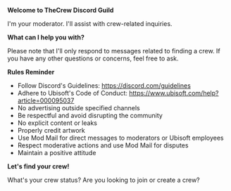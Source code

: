 **Welcome to TheCrew Discord Guild**

I'm your moderator. I'll assist with crew-related inquiries.

**What can I help you with?** 

Please note that I'll only respond to messages related to finding a crew. If you have any other questions or concerns, feel free to ask.

**Rules Reminder**

- Follow Discord's Guidelines: https://discord.com/guidelines
- Adhere to Ubisoft's Code of Conduct: https://www.ubisoft.com/help?article=000095037
- No advertising outside specified channels
- Be respectful and avoid disrupting the community
- No explicit content or leaks
- Properly credit artwork
- Use Mod Mail for direct messages to moderators or Ubisoft employees
- Respect moderative actions and use Mod Mail for disputes
- Maintain a positive attitude

**Let's find your crew!** 

What's your crew status? Are you looking to join or create a crew?